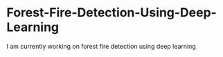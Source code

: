 # Forest-Fire-Detection-Using-Deep-Learning
I am currently working on forest fire detection using deep learning
